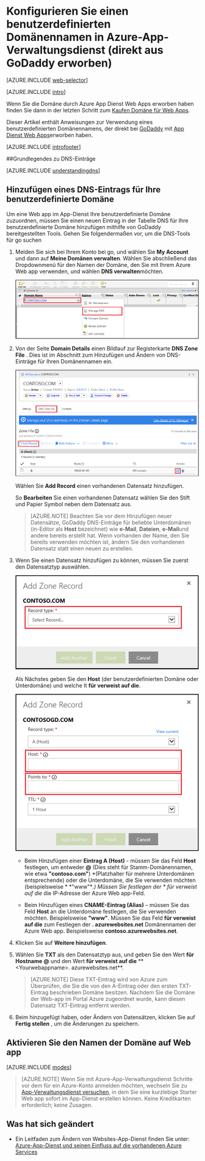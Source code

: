 <properties
    pageTitle="Konfigurieren Sie einen benutzerdefinierten Domänennamen in Azure-App-Verwaltungsdienst (GoDaddy)"
    description="Informationen Sie zum Verwenden von GoDaddy Domänennamen mit Azure Web Apps"
    services="app-service"
    documentationCenter=""
    authors="erikre"
    manager="wpickett"
    editor="jimbe"/>

<tags
    ms.service="app-service"
    ms.workload="na"
    ms.tgt_pltfrm="na"
    ms.devlang="na"
    ms.topic="article"
    ms.date="01/12/2016"
    ms.author="cephalin"/>

# <a name="configure-a-custom-domain-name-in-azure-app-service-purchased-directly-from-godaddy"></a>Konfigurieren Sie einen benutzerdefinierten Domänennamen in Azure-App-Verwaltungsdienst (direkt aus GoDaddy erworben)

[AZURE.INCLUDE [web-selector](../../includes/websites-custom-domain-selector.md)]

[AZURE.INCLUDE [intro](../../includes/custom-dns-web-site-intro.md)]

Wenn Sie die Domäne durch Azure App Dienst Web Apps erworben haben finden Sie dann in der letzten Schritt zum [Kaufen Domäne für Web Apps](custom-dns-web-site-buydomains-web-app.md).

Dieser Artikel enthält Anweisungen zur Verwendung eines benutzerdefinierten Domänennamens, der direkt bei [GoDaddy](https://godaddy.com) mit [App Dienst Web Apps](http://go.microsoft.com/fwlink/?LinkId=529714)erworben haben.

[AZURE.INCLUDE [introfooter](../../includes/custom-dns-web-site-intro-notes.md)]

<a name="understanding-records"></a>
##<a name="understanding-dns-records"></a>Grundlegendes zu DNS-Einträge

[AZURE.INCLUDE [understandingdns](../../includes/custom-dns-web-site-understanding-dns-raw.md)]

<a name="bkmk_configurecname"></a>
## <a name="add-a-dns-record-for-your-custom-domain"></a>Hinzufügen eines DNS-Eintrags für Ihre benutzerdefinierte Domäne

Um eine Web app im App-Dienst Ihre benutzerdefinierte Domäne zuzuordnen, müssen Sie einen neuen Eintrag in der Tabelle DNS für Ihre benutzerdefinierte Domäne hinzufügen mithilfe von GoDaddy bereitgestellten Tools. Gehen Sie folgendermaßen vor, um die DNS-Tools für go suchen

1. Melden Sie sich bei Ihrem Konto bei go, und wählen Sie **My Account** und dann auf **Meine Domänen verwalten**. Wählen Sie abschließend das Dropdownmenü für den Namen der Domäne, den Sie mit Ihrem Azure Web app verwenden, und wählen **DNS verwalten**möchten.

    ![benutzerdefinierte Domäne Seite für GoDaddy](./media/web-sites-godaddy-custom-domain-name/godaddy-customdomain.png)

2. Von der Seite **Domain Details** einen Bildlauf zur Registerkarte **DNS Zone File** . Dies ist im Abschnitt zum Hinzufügen und Ändern von DNS-Einträge für Ihren Domänennamen ein.

    ![Registerkarte DNS Zone File.](./media/web-sites-godaddy-custom-domain-name/godaddy-zonetab.png)

    Wählen Sie **Add Record** einen vorhandenen Datensatz hinzufügen.

    So **Bearbeiten** Sie einen vorhandenen Datensatz wählen Sie den Stift und Papier Symbol neben dem Datensatz aus.

    > [AZURE.NOTE] Beachten Sie vor dem Hinzufügen neuer Datensätze, GoDaddy DNS-Einträge für beliebte Unterdomänen (in-Editor als **Host** bezeichnet) wie **e-Mail**, **Dateien**, **e-Mail**und andere bereits erstellt hat. Wenn vorhanden der Name, den Sie bereits verwenden möchten ist, ändern Sie den vorhandenen Datensatz statt einen neuen zu erstellen.

4. Wenn Sie einen Datensatz hinzufügen zu können, müssen Sie zuerst den Datensatztyp auswählen.

    ![Wählen Sie Datensatztyp aus.](./media/web-sites-godaddy-custom-domain-name/godaddy-selectrecordtype.png)

    Als Nächstes geben Sie den **Host** (der benutzerdefinierten Domäne oder Unterdomäne) und welche It **für verweist auf die**.

    ![Zone-Eintrag hinzufügen](./media/web-sites-godaddy-custom-domain-name/godaddy-addzonerecord.png)

    * Beim Hinzufügen einer **Eintrag A (Host)** - müssen Sie das Feld **Host** festlegen, um entweder **@** (Dies steht für Stamm-Domänennamen, wie etwa **"contoso.com"**) *(Platzhalter für mehrere Unterdomänen entsprechende) oder die Unterdomäne, die Sie verwenden möchten (beispielsweise * *"www"**.) Müssen Sie festlegen der * *für verweist auf die** die IP-Adresse der Azure Web app-Feld.

    * Beim Hinzufügen eines **CNAME-Eintrag (Alias)** – müssen Sie das Feld **Host** an die Unterdomäne festlegen, die Sie verwenden möchten. Beispielsweise **"www"**. Müssen Sie das Feld **für verweist auf die** zum Festlegen der **. azurewebsites.net** Domänennamen der Azure Web app. Beispielsweise **contoso.azurewebsites.net**.

5. Klicken Sie auf **Weitere hinzufügen**.
6. Wählen Sie **TXT** als den Datensatztyp aus, und geben Sie den Wert **für Hostname** **@** und den Wert **für verweist auf die** ** &lt;Yourwebappname&gt;. azurewebsites.net**.

    > [AZURE.NOTE] Diese TXT-Eintrag wird von Azure zum Überprüfen, die Sie die von den A-Eintrag oder den ersten TXT-Eintrag beschrieben Domäne besitzen. Nachdem Sie die Domäne der Web-app im Portal Azure zugeordnet wurde, kann diesen Datensatz TXT-Eintrag entfernt werden.

5. Beim hinzugefügt haben, oder Ändern von Datensätzen, klicken Sie auf **Fertig stellen** , um die Änderungen zu speichern.

<a name="enabledomain"></a>
## <a name="enable-the-domain-name-on-your-web-app"></a>Aktivieren Sie den Namen der Domäne auf Web app

[AZURE.INCLUDE [modes](../../includes/custom-dns-web-site-enable-on-web-site.md)]

>[AZURE.NOTE] Wenn Sie mit Azure-App-Verwaltungsdienst Schritte vor dem für ein Azure-Konto anmelden möchten, wechseln Sie zu [App-Verwaltungsdienst versuchen](http://go.microsoft.com/fwlink/?LinkId=523751), in dem Sie eine kurzlebige Starter Web app sofort im App-Dienst erstellen können. Keine Kreditkarten erforderlich; keine Zusagen.

## <a name="whats-changed"></a>Was hat sich geändert
* Ein Leitfaden zum Ändern von Websites-App-Dienst finden Sie unter: [Azure-App-Dienst und seinen Einfluss auf die vorhandenen Azure Services](http://go.microsoft.com/fwlink/?LinkId=529714)
